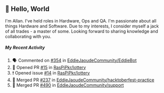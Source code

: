 ## :wave: Hello, World

I'm Allan. I've held roles in Hardware, Ops and QA. I'm passionate about all things Hardware and Software. Due to my interests, I consider myself a jack of all trades - a master of some. Looking forward to sharing knowledge and collaborating with you.

##### My Recent Activity
<!--START_SECTION:activity-->
1. 🗣 Commented on [#354](https://github.com/EddieJaoudeCommunity/EddieBot/issues/354) in [EddieJaoudeCommunity/EddieBot](https://github.com/EddieJaoudeCommunity/EddieBot)
2. 💪 Opened PR [#15](https://github.com/RasPiPkr/lottery/pull/15) in [RasPiPkr/lottery](https://github.com/RasPiPkr/lottery)
3. ❗️ Opened issue [#14](https://github.com/RasPiPkr/lottery/issues/14) in [RasPiPkr/lottery](https://github.com/RasPiPkr/lottery)
4. 🎉 Merged PR [#237](https://github.com/EddieJaoudeCommunity/hacktoberfest-practice/pull/237) in [EddieJaoudeCommunity/hacktoberfest-practice](https://github.com/EddieJaoudeCommunity/hacktoberfest-practice)
5. 🎉 Merged PR [#490](https://github.com/EddieJaoudeCommunity/support/pull/490) in [EddieJaoudeCommunity/support](https://github.com/EddieJaoudeCommunity/support)
<!--END_SECTION:activity-->

<!--
**AllanRegush/AllanRegush** is a ✨ _special_ ✨ repository because its `README.md` (this file) appears on your GitHub profile.

Here are some ideas to get you started:

- 🔭 I’m currently working on ...
- 🌱 I’m currently learning ...
- 👯 I’m looking to collaborate on ...
- 🤔 I’m looking for help with ...
- 💬 Ask me about ...
- 📫 How to reach me: ...
- 😄 Pronouns: ...
- ⚡ Fun fact: ...
-->
